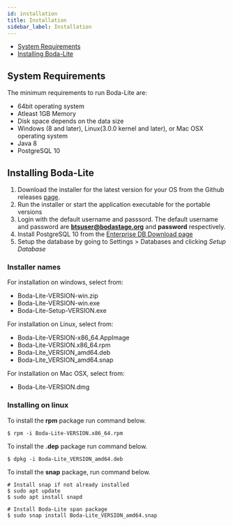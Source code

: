 ```yaml
---
id: installation
title: Installation
sidebar_label: Installation
---
```

- [System Requirements](#system-requirements)
- [Installing Boda-Lite](#installing-laravel)

## System Requirements
The minimum requirements to run Boda-Lite are:
* 64bit operating system 
* Atleast 1GB Memory
* Disk space depends on the data size 
* Windows (8 and later), Linux(3.0.0 kernel and later), or Mac OSX operating system
* Java 8
* PostgreSQL 10

## Installing Boda-Lite
1. Download the installer for the latest version for your OS from the Github releases [page](https://github.com/bodastage/bts-ce-lite/releases). 
2. Run the installer or start the application executable for the portable versions
3. Login with the default username and passsord. The default username and password are **btsuser@bodastage.org** and **password** respectively.
4. Install PostgreSQL 10 from  the  [Enterprise DB Download page](https://www.enterprisedb.com/downloads/postgres-postgresql-downloads)
5. Setup the database by going to Settings > Databases and clicking *Setup Database*

### Installer names
For installation on windows, select from:
* Boda-Lite-VERSION-win.zip
* Boda-Lite-VERSION-win.exe
* Boda-Lite-Setup-VERSION.exe

For installation on Linux, select from: 
* Boda-Lite-VERSION-x86_64.AppImage
* Boda-Lite-VERSION.x86_64.rpm
* Boda-Lite_VERSION_amd64.deb
* Boda-Lite_VERSION_amd64.snap

For installation on Mac OSX, select from: 
* Boda-Lite-VERSION.dmg

### Installing on linux
To install the **rpm** package run command below.
```
$ rpm -i Boda-Lite-VERSION.x86_64.rpm
```

To install the **.dep** package run command below.
```
$ dpkg -i Boda-Lite_VERSION_amd64.deb
```

To install the **snap** package, run command below. 
```
# Install snap if not already installed 
$ sudo apt update
$ sudo apt install snapd

# Install Boda-Lite span package
$ sudo snap install Boda-Lite_VERSION_amd64.snap
```